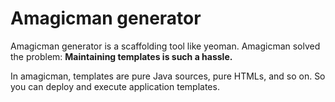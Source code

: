# Amagicman generator

Amagicman generator is a scaffolding tool like yeoman.
Amagicman solved the problem: **Maintaining templates is such a hassle.** 

In amagicman, templates are pure Java sources, pure HTMLs, and so on. So you can deploy and execute application templates.

